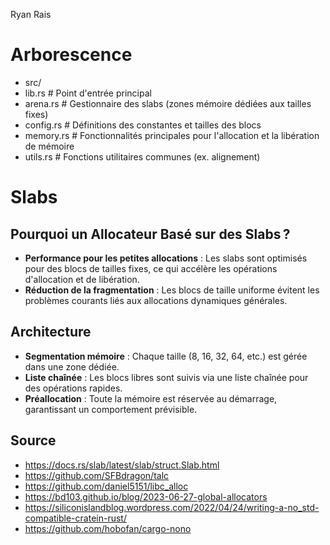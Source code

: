 Ryan Rais

# Arborescence

* src/
* lib.rs           # Point d'entrée principal
* arena.rs         # Gestionnaire des slabs (zones mémoire dédiées aux tailles fixes)
* config.rs        # Définitions des constantes et tailles des blocs
* memory.rs        # Fonctionnalités principales pour l'allocation et la libération de mémoire
* utils.rs         # Fonctions utilitaires communes (ex. alignement)

# Slabs

## **Pourquoi un Allocateur Basé sur des Slabs ?**

* **Performance pour les petites allocations** : Les slabs sont optimisés pour des blocs de tailles fixes, ce qui accélère les opérations d'allocation et de libération.
* **Réduction de la fragmentation** : Les blocs de taille uniforme évitent les problèmes courants liés aux allocations dynamiques générales.

## **Architecture**

* **Segmentation mémoire** : Chaque taille (8, 16, 32, 64, etc.) est gérée dans une zone dédiée.
* **Liste chaînée** : Les blocs libres sont suivis via une liste chaînée pour des opérations rapides.
* **Préallocation** : Toute la mémoire est réservée au démarrage, garantissant un comportement prévisible.

## **Source**

* https://docs.rs/slab/latest/slab/struct.Slab.html
* https://github.com/SFBdragon/talc
* https://github.com/daniel5151/libc_alloc
* https://bd103.github.io/blog/2023-06-27-global-allocators
* https://siliconislandblog.wordpress.com/2022/04/24/writing-a-no_std-compatible-cratein-rust/
* https://github.com/hobofan/cargo-nono
